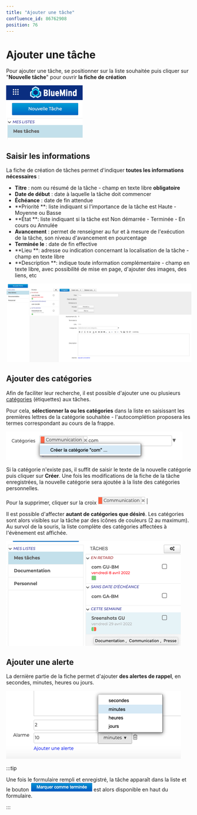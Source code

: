```yaml
---
title: "Ajouter une tâche"
confluence_id: 86762908
position: 76
---
```

# Ajouter une tâche


Pour ajouter une tâche, se positionner sur la liste souhaitée puis cliquer sur "**Nouvelle tâche**" pour ouvrir **la fiche de création**

![](../../../attachments/86762908/86764841.png)


## Saisir les informations

La fiche de création de tâches permet d'indiquer **toutes les informations nécessaires** :

- **Titre** : nom ou résumé de la tâche - champ en texte libre **obligatoire**
- **Date de début** : date à laquelle la tâche doit commencer
- **Échéance** : date de fin attendue
- **Priorité **: liste indiquant si l'importance de la tâche est Haute - Moyenne ou Basse
- **État **: liste indiquant si la tâche est Non démarrée - Terminée - En cours ou Annulée
- **Avancement** : permet de renseigner au fur et à mesure de l'exécution de la tâche, son niveau d'avancement en pourcentage
- **Terminée le** : date de fin effective
- **Lieu **: adresse ou indication concernant la localisation de la tâche - champ en texte libre
- **Description **: indique toute information complémentaire - champ en texte libre, avec possibilité de mise en page, d'ajouter des images, des liens, etc


![](../../../attachments/86762908/86764840.png)


## Ajouter des catégories

Afin de faciliter leur recherche, il est possible d'ajouter une ou plusieurs [catégories](https://forge.bluemind.net/confluence/pages/viewpage.action?pageId=86743569#id-.Param%C3%A9trerlecompteutilisateurvBM4-Cr%C3%A9erdescat%C3%A9gories) (étiquettes) aux tâches.

Pour cela, **sélectionner la ou les catégories** dans la liste en saisissant les premières lettres de la catégorie souhaitée - l'autocomplétion proposera les termes correspondant au cours de la frappe.

![](../../../attachments/86762908/86764839.png)

Si la catégorie n'existe pas, il suffit de saisir le texte de la nouvelle catégorie puis cliquer sur **Créer**. Une fois les modifications de la fiche de la tâche enregistrées, la nouvelle catégorie sera ajoutée à la liste des catégories personnelles.

Pour la supprimer, cliquer sur la croix ![](../../../attachments/86762908/86764838.png)


Il est possible d'affecter **autant de catégories que désiré**. Les catégories sont alors visibles sur la tâche par des icônes de couleurs (2 au maximum). Au survol de la souris, la liste complète des catégories affectées à l'évènement est affichée.

![](../../../attachments/86762908/86764837.png)

## Ajouter une alerte

La dernière partie de la fiche permet d'ajouter **des alertes de rappel**, en secondes, minutes, heures ou jours.

![](../../../attachments/86762908/86764836.png)


:::tip

Une fois le formulaire rempli et enregistré, la tâche apparaît dans la liste et le bouton ![](../../../attachments/86762908/86764834.png) est alors disponible en haut du formulaire.

:::

